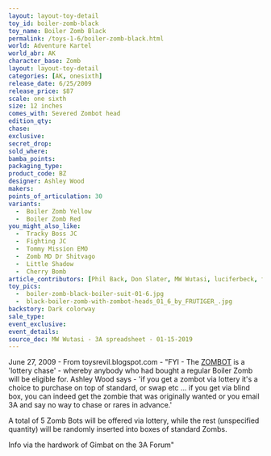 ```yaml
---
layout: layout-toy-detail 
toy_id: boiler-zomb-black
toy_name: Boiler Zomb Black
permalink: /toys-1-6/boiler-zomb-black.html
world: Adventure Kartel
world_abr: AK
character_base: Zomb
layout: layout-toy-detail
categories: [AK, onesixth]
release_date: 6/25/2009
release_price: $87 
scale: one sixth
size: 12 inches
comes_with: Severed Zombot head
edition_qty: 
chase: 
exclusive: 
secret_drop: 
sold_where: 
bamba_points: 
packaging_type: 
product_code: BZ
designer: Ashley Wood
makers: 
points_of_articulation: 30
variants: 
  -  Boiler Zomb Yellow
  -  Boiler Zomb Red
you_might_also_like:
  -  Tracky Boss JC
  -  Fighting JC
  -  Tommy Mission EMO 
  -  Zomb MD Dr Shitvago
  -  Little Shadow
  -  Cherry Bomb
article_contributors: [Phil Back, Don Slater, MW Wutasi, luciferbeck, frutiger_]
toy_pics:
  -  boiler-zomb-black-boiler-suit-01-6.jpg
  -  black-boiler-zomb-with-zombot-heads_01_6_by_FRUTIGER_.jpg
backstory: Dark colorway
sale_type: 
event_exclusive: 
event_details: 
source_doc: MW Wutasi - 3A spreadsheet - 01-15-2019
---
```

June 27, 2009 - From toysrevil.blogspot.com - "FYI - The <a href="/toys-1-6/zombot.html">ZOMBOT</a> is a 'lottery chase' - whereby anybody who had bought a regular Boiler Zomb will be eligible for. Ashley Wood says - 'if you get a zombot via lottery it's a choice to purchase on top of standard, or swap etc ... if you get via blind box, you can indeed get the zombie that was originally wanted or you email 3A and say no way to chase or rares in advance.'

A total of 5 Zomb Bots will be offered via lottery, while the rest (unspecified quantity) will be randomly inserted into boxes of standard Zombs.

Info via the hardwork of Gimbat on the 3A Forum"
